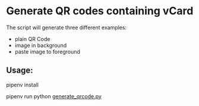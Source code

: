 # Generate QR codes containing vCard

The script will generate three different examples:
- plain QR Code
- image in background
- paste image to foreground

## Usage:

pipenv install

pipenv run python [generate_qrcode.py](generate_qrcode.py)
